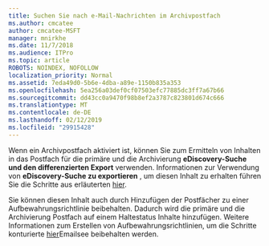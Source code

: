 ```yaml
---
title: Suchen Sie nach e-Mail-Nachrichten im Archivpostfach
ms.author: cmcatee
author: cmcatee-MSFT
manager: mnirkhe
ms.date: 11/7/2018
ms.audience: ITPro
ms.topic: article
ROBOTS: NOINDEX, NOFOLLOW
localization_priority: Normal
ms.assetid: 7eda49d0-5b6e-4dba-a89e-1150b835a353
ms.openlocfilehash: 5ea256a03def0cf07503efc77885dc3ff7a67b66
ms.sourcegitcommit: dd43cc0a9470f98b8ef2a3787c823801d674c666
ms.translationtype: MT
ms.contentlocale: de-DE
ms.lasthandoff: 02/12/2019
ms.locfileid: "29915428"
---
```

Wenn ein Archivpostfach aktiviert ist, können Sie zum Ermitteln von Inhalten in das Postfach für die primäre und die Archivierung **eDiscovery-Suche und den differenzierten Export** verwenden. Informationen zur Verwendung von **eDiscovery-Suche zu exportieren** , um diesen Inhalt zu erhalten führen Sie die Schritte aus erläuterten [hier](https://docs.microsoft.com/office365/securitycompliance/export-search-results).
  
Sie können diesen Inhalt auch durch Hinzufügen der Postfächer zu einer Aufbewahrungsrichtlinie beibehalten. Dadurch wird die primäre und die Archivierung Postfach auf einem Haltestatus Inhalte hinzufügen. Weitere Informationen zum Erstellen von Aufbewahrungsrichtlinien, um die Schritte konturierte [hier](https://docs.microsoft.com/Office365/securitycompliance/retention-policies)Emailsee beibehalten werden.
  

